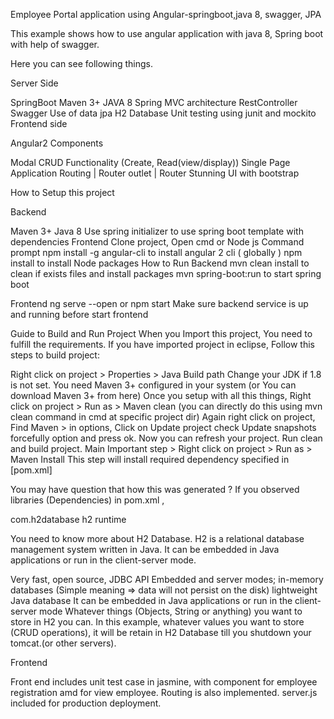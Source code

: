Employee Portal application using Angular-springboot,java 8, swagger, JPA

This example shows how to use angular application with java 8, Spring boot with help of swagger.

Here you can see following things.

Server Side

SpringBoot
Maven 3+
JAVA 8
Spring MVC architecture
RestController
Swagger
Use of data jpa
H2 Database
Unit testing using junit and mockito
Frontend side

Angular2 Components

Modal
CRUD Functionality (Create, Read(view/display))
Single Page Application
Routing | Router outlet | Router
Stunning UI with bootstrap

How to Setup this project

Backend

Maven 3+
Java 8
Use spring initializer to use spring boot template with dependencies
Frontend
Clone project, Open cmd or Node js Command prompt
npm install -g angular-cli to install angular 2 cli ( globally )
npm install to install Node packages
How to Run
Backend
mvn clean install to clean if exists files and install packages
mvn spring-boot:run to start spring boot

Frontend
ng serve --open or npm start
Make sure backend service is up and running before start frontend

Guide to Build and Run Project
When you Import this project, You need to fulfill the requirements.
If you have imported project in eclipse, Follow this steps to build project:

Right click on project > Properties > Java Build path
Change your JDK if 1.8 is not set.
You need Maven 3+ configured in your system (or You can download Maven 3+ from here)
Once you setup with all this things, Right click on project > Run as > Maven clean (you can directly do this using mvn clean command in cmd at specific project dir)
Again right click on project, Find Maven > in options, Click on Update project check Update snapshots forcefully option and press ok.
Now you can refresh your project. Run clean and build project.
Main Important step > Right click on project > Run as > Maven Install This step will install required dependency specified in [pom.xml]

You may have question that how this was generated ? If you observed libraries (Dependencies) in pom.xml ,

<dependency>
	<groupId>com.h2database</groupId>
	<artifactId>h2</artifactId>
	<scope>runtime</scope>
</dependency>

You need to know more about H2 Database. H2 is a relational database management system written in Java. It can be embedded in Java applications or run in the client-server mode.

Very fast, open source, JDBC API
Embedded and server modes; in-memory databases (Simple meaning => data will not persist on the disk)
lightweight Java database
It can be embedded in Java applications or run in the client-server mode Whatever things (Objects, String or anything) you want to store in H2 you can. In this example, whatever values you want to store (CRUD operations), it will be retain in H2 Database till you shutdown your tomcat.(or other servers).

Frontend

Front end includes unit test case in jasmine, with component for employee registration amd for view employee. Routing is also implemented. server.js included for production deployment.
